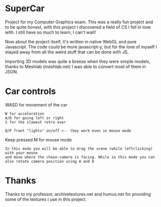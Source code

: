 # SuperCar
Project for my Computer Graphics exam.
This was a really fun project and to be quite honest, with this project I discovered
a field of CS I fell in love with. I still have so much to learn, I can't wait!

Now about the project itself, it's written in native WebGL and pure Javascript.
The code could be more javascript-y, but for the love of myself I stayed away from all the weird stuff that can be done with JS.

Importing 3D models was quite a breeze when they were simple models, thanks to Meshlab (meshlab.net) I was able to convert most of them in JSON.


# Car controls

WASD for movement of the car

    W for acceleration 
    A/D for going left or right
    S for the slowest retro ever
    
    Q/P front "lights" on/off <-- they work even in mouse mode

Keep pressed M for mouse mode
    

    In this mode you will be able to drag the scene (while leftclicking) with your mouse 
    and move where the chase-camera is facing. While in this mode you can also rotate camera position using A and D
    


    



# Thanks

Thanks to my professor, archivetextures.net and humus.net for providing some of the textures I use in this project.
